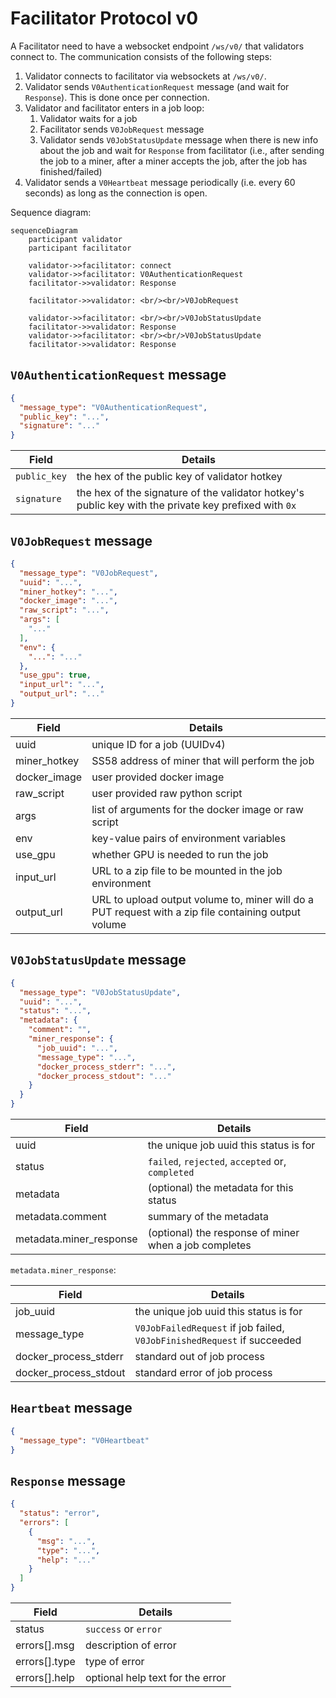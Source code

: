 # Facilitator Protocol v0

A Facilitator need to have a websocket endpoint `/ws/v0/` that validators connect to.
The communication consists of the following steps:

1. Validator connects to facilitator via websockets at `/ws/v0/`.
2. Validator sends `V0AuthenticationRequest` message (and wait for `Response`). This is done once per connection.
3. Validator and facilitator enters in a job loop:
    1. Validator waits for a job
    2. Facilitator sends `V0JobRequest` message
    3. Validator sends `V0JobStatusUpdate` message when there is new info about the job and wait for `Response` from
       facilitator (i.e., after sending the job to a miner, after a miner accepts the job, after the job has
       finished/failed)
4. Validator sends a `V0Heartbeat` message periodically (i.e. every 60 seconds) as long as the connection is open.

Sequence diagram:

```mermaid
sequenceDiagram
    participant validator
    participant facilitator

    validator->>facilitator: connect
    validator->>facilitator: V0AuthenticationRequest
    facilitator->>validator: Response

    facilitator->>validator: <br/><br/>V0JobRequest

    validator->>facilitator: <br/><br/>V0JobStatusUpdate
    facilitator->>validator: Response
    validator->>facilitator: <br/><br/>V0JobStatusUpdate
    facilitator->>validator: Response
```

## `V0AuthenticationRequest` message

```json
{
  "message_type": "V0AuthenticationRequest",
  "public_key": "...",
  "signature": "..."
}
```

| Field        | Details                                                                                               |
|--------------|-------------------------------------------------------------------------------------------------------|
| `public_key` | the hex of the public key of validator hotkey                                                         |
| `signature`  | the hex of the signature of the validator hotkey's public key with the private key prefixed with `0x` |

## `V0JobRequest` message

```json
{
  "message_type": "V0JobRequest",
  "uuid": "...",
  "miner_hotkey": "...",
  "docker_image": "...",
  "raw_script": "...",
  "args": [
    "..."
  ],
  "env": {
    "...": "..."
  },
  "use_gpu": true,
  "input_url": "...",
  "output_url": "..."
}
```

| Field        | Details                                                                                              |
|--------------|------------------------------------------------------------------------------------------------------|
| uuid         | unique ID for a job (UUIDv4)                                                                         |
| miner_hotkey | SS58 address of miner that will perform the job                                                      |
| docker_image | user provided docker image                                                                           |
| raw_script   | user provided raw python script                                                                      |
| args         | list of arguments for the docker image or raw script                                                 |
| env          | key-value pairs of environment variables                                                             |
| use_gpu      | whether GPU is needed to run the job                                                                 |
| input_url    | URL to a zip file to be mounted in the job environment                                               |
| output_url   | URL to upload output volume to, miner will do a PUT request with a zip file containing output volume |

## `V0JobStatusUpdate` message

```json
{
  "message_type": "V0JobStatusUpdate",
  "uuid": "...",
  "status": "...",
  "metadata": {
    "comment": "",
    "miner_response": {
      "job_uuid": "...",
      "message_type": "...",
      "docker_process_stderr": "...",
      "docker_process_stdout": "..."
    }
  }
}
```

| Field                   | Details                                               |
|-------------------------|-------------------------------------------------------|
| uuid                    | the unique job uuid this status is for                |
| status                  | `failed`, `rejected`, `accepted` or, `completed`      |
| metadata                | (optional) the metadata for this status               |
| metadata.comment        | summary of the metadata                               |
| metadata.miner_response | (optional) the response of miner when a job completes |

`metadata.miner_response`:

| Field                 | Details                                                                 |
|-----------------------|-------------------------------------------------------------------------|
| job_uuid              | the unique job uuid this status is for                                  |
| message_type          | `V0JobFailedRequest` if job failed, `V0JobFinishedRequest` if succeeded |
| docker_process_stderr | standard out of job process                                             |
| docker_process_stdout | standard error of job process                                           |

## `Heartbeat` message

```json
{
  "message_type": "V0Heartbeat"
}
```

## `Response` message

```json
{
  "status": "error",
  "errors": [
    {
      "msg": "...",
      "type": "...",
      "help": "..."
    }
  ]
}
```

| Field         | Details                          |
|---------------|----------------------------------|
| status        | `success` or `error`             |
| errors[].msg  | description of error             |
| errors[].type | type of error                    |
| errors[].help | optional help text for the error |
